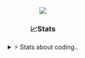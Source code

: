 <div align="center">
  
<p align="center">
  <img src="https://lanyard.cnrad.dev/api/1018290650602553364" />
</p>

### 📈Stats
<details>
    <summary> ⚡ Stats about coding.. </> </summary>
    <br/>

<!--START_SECTION:waka-->
![Code Time](http://img.shields.io/badge/Code%20Time-18%20hrs%202%20mins-blue)

![Profile Views](http://img.shields.io/badge/Profile%20Views-39-blue)

**🐱 My GitHub Data** 

> 📦 857.0 kB Used in GitHub's Storage 
 > 
> 🏆 103 Contributions in the Year 2024
 > 
> 💼 Opted to Hire
 > 
> 📜 6 Public Repositories 
 > 
> 🔑 15 Private Repositories 
 > 
**I'm a Night 🦉** 

```text
🌞 Morning                36 commits          ██░░░░░░░░░░░░░░░░░░░░░░░   07.83 % 
🌆 Daytime                192 commits         ██████████░░░░░░░░░░░░░░░   41.74 % 
🌃 Evening                189 commits         ██████████░░░░░░░░░░░░░░░   41.09 % 
🌙 Night                  43 commits          ██░░░░░░░░░░░░░░░░░░░░░░░   09.35 % 
```
📅 **I'm Most Productive on Sunday** 

```text
Monday                   21 commits          █░░░░░░░░░░░░░░░░░░░░░░░░   04.57 % 
Tuesday                  55 commits          ███░░░░░░░░░░░░░░░░░░░░░░   11.96 % 
Wednesday                86 commits          █████░░░░░░░░░░░░░░░░░░░░   18.70 % 
Thursday                 71 commits          ████░░░░░░░░░░░░░░░░░░░░░   15.43 % 
Friday                   54 commits          ███░░░░░░░░░░░░░░░░░░░░░░   11.74 % 
Saturday                 73 commits          ████░░░░░░░░░░░░░░░░░░░░░   15.87 % 
Sunday                   100 commits         █████░░░░░░░░░░░░░░░░░░░░   21.74 % 
```


📊 **This Week I Spent My Time On** 

```text
🕑︎ Time Zone: Europe/Berlin

💬 Programming Languages: 
Lua                      4 hrs 58 mins       ███████████████████░░░░░░   74.11 % 
JavaScript               1 hr 16 mins        █████░░░░░░░░░░░░░░░░░░░░   19.01 % 
Other                    12 mins             █░░░░░░░░░░░░░░░░░░░░░░░░   03.16 % 
HTML                     12 mins             █░░░░░░░░░░░░░░░░░░░░░░░░   03.14 % 
CSS                      1 min               ░░░░░░░░░░░░░░░░░░░░░░░░░   00.42 % 

🔥 Editors: 
VS Code                  6 hrs 42 mins       █████████████████████████   100.00 % 

🐱‍💻 Projects: 
[gamemode]               4 hrs 36 mins       █████████████████░░░░░░░░   68.65 % 
Unknown Project          1 hr 12 mins        █████░░░░░░░░░░░░░░░░░░░░   18.07 % 
resources                53 mins             ███░░░░░░░░░░░░░░░░░░░░░░   13.29 % 

💻 Operating System: 
Windows                  6 hrs 42 mins       █████████████████████████   100.00 % 
```

**I Mostly Code in JavaScript** 

```text
JavaScript               7 repos             █████████░░░░░░░░░░░░░░░░   36.84 % 
Lua                      4 repos             █████░░░░░░░░░░░░░░░░░░░░   21.05 % 
Python                   3 repos             ████░░░░░░░░░░░░░░░░░░░░░   15.79 % 
TypeScript               2 repos             ███░░░░░░░░░░░░░░░░░░░░░░   10.53 % 
HTML                     1 repo              █░░░░░░░░░░░░░░░░░░░░░░░░   05.26 % 
```




 Last Updated on 21/06/2024 11:38:52 UTC
<!--END_SECTION:waka-->
</details>
